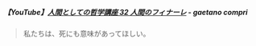 ##### 【YouTube】[人間としての哲学講座 32 人間のフィナーレ](https://youtu.be/FMNNy2BkUVY?si=OJIjZ6UA7Cnx8KxK) - gaetano compri

> 私たちは、死にも意味があってほしい。
